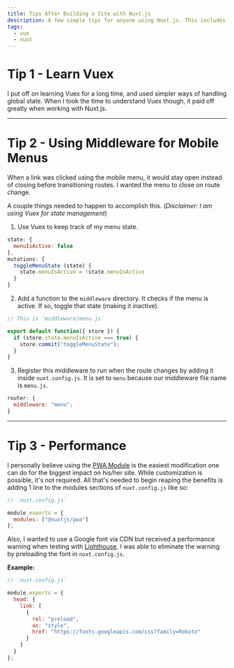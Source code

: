```yaml
---
title: Tips After Building a Site with Nuxt.js
description: A few simple tips for anyone using Nuxt.js. This includes covering how to handle mobile menu state once a link is choosen from the menu and making sure to close the menu when appropriate.
tags:
  - vue
  - nuxt
---
```


# Tip 1 - Learn Vuex

I put off on learning Vuex for a long time, and used simpler ways of handling global state. When I took the time to understand Vuex though, it paid off greatly when working with Nuxt.js.

---

# Tip 2 - Using Middleware for Mobile Menus

When a link was clicked using the mobile menu, it would stay open instead of closing before transitioning routes. I wanted the menu to close on route change.

A couple things needed to happen to accomplish this. (_Disclaimer: I am using Vuex for state management_)

1. Use Vuex to keep track of my menu state.


```js
state: {
  menuIsActive: false
},
mutations: {
  toggleMenuState (state) {
    state.menuIsActive = !state.menuIsActive
  }
}
```

2. Add a function to the `middleware` directory. It checks if the menu is active. If so, toggle that state (making it inactive).


```js
// This is `middleware/menu.js`

export default function({ store }) {
  if (store.state.menuIsActive === true) {
    store.commit("toggleMenuState");
  }
}
```

3. Register this middleware to run when the route changes by adding it inside `nuxt.config.js`. It is set to `menu` because our middleware file name is `menu.js`.

```js
router: {
  middleware: "menu";
}
```

---

# Tip 3 - Performance

I personally believe using the <a target="/\_blank" rel="noopener" href=https://github.com/nuxt-community/modules/tree/master/modules/pwa>PWA Module</a> is the easiest modification one can do for the biggest impact on his/her site. While customization is possible, it's not required. All that's needed to begin reaping the benefits is adding 1 line to the modules sections of `nuxt.config.js` like so:

```js
// `nuxt.config.js`

module.exports = {
  modules: ["@nuxtjs/pwa"]
};
```

Also, I wanted to use a Google font via CDN but received a performance warning when testing with <a target="/\_blank" rel="noopener" href=https://developers.google.com/web/tools/lighthouse/>Lighthouse</a>. I was able to eliminate the warning by preloading the font in `nuxt.config.js`.

**Example:**

```js
// `nuxt.config.js`

module.exports = {
  head: {
    link: [
      {
        rel: "preload",
        as: "style",
        href: "https://fonts.googleapis.com/css?family=Roboto"
      }
    ]
  }
};
```
